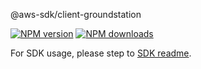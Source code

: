 @aws-sdk/client-groundstation

[![NPM version](https://img.shields.io/npm/v/@aws-sdk/client-groundstation/beta.svg)](https://www.npmjs.com/package/@aws-sdk/client-groundstation)
[![NPM downloads](https://img.shields.io/npm/dm/@aws-sdk/client-groundstation.svg)](https://www.npmjs.com/package/@aws-sdk/client-groundstation)

For SDK usage, please step to [SDK readme](https://github.com/aws/aws-sdk-js-v3).
